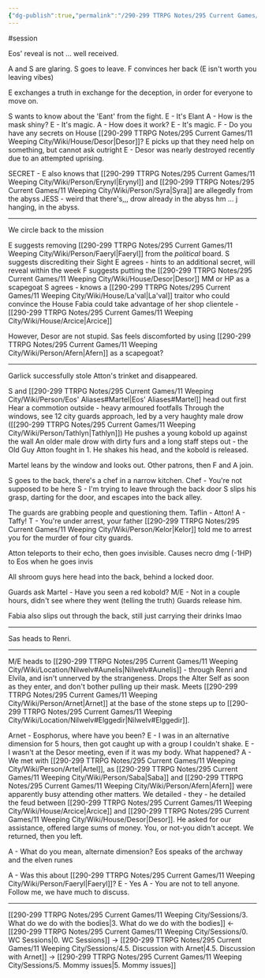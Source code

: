 ```yaml
---
{"dg-publish":true,"permalink":"/290-299 TTRPG Notes/295 Current Games/11 Weeping City/Sessions/4. A long catchup and plan/"}
---
```



#session 

Eos' reveal is not ... well received.

A and S are glaring.
S goes to leave.
F convinces her back (E isn't worth you leaving vibes)

E exchanges a truth in exchange for the deception, in order for everyone to move on.

S wants to know about the 'Eant' from the fight.
E - It's Elant
A - How is the mask shiny?
E - It's magic.
A - How does it work?
E - It's magic.
F - Do you have any secrets on House [[290-299 TTRPG Notes/295 Current Games/11 Weeping City/Wiki/House/Desor\|Desor]]?
	E picks up that they need help on something, but cannot ask outright
E - Desor was nearly destroyed recently due to an attempted uprising.

SECRET - E also knows that [[290-299 TTRPG Notes/295 Current Games/11 Weeping City/Wiki/Person/Erynyl\|Erynyl]] and [[290-299 TTRPG Notes/295 Current Games/11 Weeping City/Wiki/Person/Syra\|Syra]] are allegedly from the abyss
JESS - weird that there's,,, drow already in the abyss hm ... j hanging, in the abyss.

---

We circle back to the mission

E suggests removing [[290-299 TTRPG Notes/295 Current Games/11 Weeping City/Wiki/Person/Faeryl\|Faeryl]] from the *political* board.
S suggests discrediting their Sight
	E agrees - hints to an additional secret, will reveal within the week
F suggests putting the [[290-299 TTRPG Notes/295 Current Games/11 Weeping City/Wiki/House/Desor\|Desor]] MM or HP as a scapegoat
	S agrees - knows a [[290-299 TTRPG Notes/295 Current Games/11 Weeping City/Wiki/House/La'val\|La'val]] traitor who could convince the House
	Fabia could take advantage of her shop clientele - [[290-299 TTRPG Notes/295 Current Games/11 Weeping City/Wiki/House/Arcice\|Arcice]]

However, Desor are not stupid.
	Sas feels discomforted by using [[290-299 TTRPG Notes/295 Current Games/11 Weeping City/Wiki/Person/Afern\|Afern]] as a scapegoat?

---

Garlick successfully stole Atton's trinket and disappeared.

S and [[290-299 TTRPG Notes/295 Current Games/11 Weeping City/Wiki/Person/Eos' Aliases#Martel\|Eos' Aliases#Martel]] head out first
Hear a commotion outside - heavy armoured footfalls
	Through the windows, see 12 city guards approach, led by a very haughty male drow ([[290-299 TTRPG Notes/295 Current Games/11 Weeping City/Wiki/Person/Tathlyn\|Tathlyn]])
	He pushes a young kobold up against the wall
	An older male drow with dirty furs and a long staff steps out - the Old Guy Atton fought in 1.
	He shakes his head, and the kobold is released.

Martel leans by the window and looks out.
Other patrons, then F and A join.

S goes to the back, there's a chef in a narrow kitchen.
Chef - You're not supposed to be here
S - I'm trying to leave through the back door
S slips his grasp, darting for the door, and escapes into the back alley.

The guards are grabbing people and questioning them.
Taflin - Atton!
A - Taffy!
T - You're under arrest, your father [[290-299 TTRPG Notes/295 Current Games/11 Weeping City/Wiki/Person/Kelor\|Kelor]] told me to arrest you for the murder of four city guards.

Atton teleports to their echo, then goes invisible.
	Causes necro dmg (-1HP) to Eos when he goes invis

All shroom guys here head into the back, behind a locked door.

Guards ask Martel - Have you seen a red kobold?
M/E - Not in a couple hours, didn't see where they went (telling the truth)
Guards release him.

Fabia also slips out through the back, still just carrying their drinks lmao

---

Sas heads to Renri.

---

M/E heads to [[290-299 TTRPG Notes/295 Current Games/11 Weeping City/Wiki/Location/Nilwelv#Aunelis\|Nilwelv#Aunelis]] - through Renri and Elvila, and isn't unnerved by the strangeness.
Drops the Alter Self as soon as they enter, and don't bother pulling up their mask.
Meets [[290-299 TTRPG Notes/295 Current Games/11 Weeping City/Wiki/Person/Arnet\|Arnet]] at the base of the stone steps up to [[290-299 TTRPG Notes/295 Current Games/11 Weeping City/Wiki/Location/Nilwelv#Elggedir\|Nilwelv#Elggedir]].

Arnet - Eosphorus, where have you been?
E - I was in an alternative dimension for 5 hours, then got caught up with a group I couldn't shake. 
E - I wasn't at the Desor meeting, even if it was my body. What happened?
A - We met with [[290-299 TTRPG Notes/295 Current Games/11 Weeping City/Wiki/Person/Artel\|Artel]], as [[290-299 TTRPG Notes/295 Current Games/11 Weeping City/Wiki/Person/Saba\|Saba]] and [[290-299 TTRPG Notes/295 Current Games/11 Weeping City/Wiki/Person/Afern\|Afern]] were apparently busy attending other matters. We detailed - they - he detailed the feud between [[290-299 TTRPG Notes/295 Current Games/11 Weeping City/Wiki/House/Arcice\|Arcice]] and [[290-299 TTRPG Notes/295 Current Games/11 Weeping City/Wiki/House/Desor\|Desor]]. He asked for our assistance, offered large sums of money. You, or not-you didn't accept. We returned, then you left.

A - What do you mean, alternate dimension?
Eos speaks of the archway and the elven runes

A - Was this about [[290-299 TTRPG Notes/295 Current Games/11 Weeping City/Wiki/Person/Faeryl\|Faeryl]]? 
E - Yes
A - You are not to tell anyone. Follow me, we have much to discuss.

---

[[290-299 TTRPG Notes/295 Current Games/11 Weeping City/Sessions/3. What do we do with the bodies\|3. What do we do with the bodies]] <- [[290-299 TTRPG Notes/295 Current Games/11 Weeping City/Sessions/0. WC Sessions\|0. WC Sessions]] -> [[290-299 TTRPG Notes/295 Current Games/11 Weeping City/Sessions/4.5. Discussion with Arnet\|4.5. Discussion with Arnet]] -> [[290-299 TTRPG Notes/295 Current Games/11 Weeping City/Sessions/5. Mommy issues\|5. Mommy issues]]